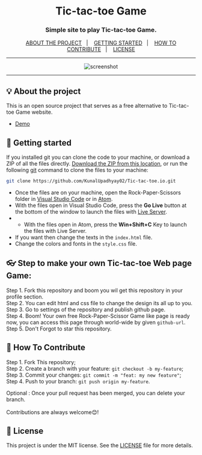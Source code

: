<h1 align="center">Tic-tac-toe Game</h1>

<h3 align="center">Simple site to play Tic-tac-toe Game.</h3>

<p align="center">
  <a href="#-about-the-project">ABOUT THE PROJECT</a>&nbsp;&nbsp;&nbsp;|&nbsp;&nbsp;&nbsp;
  <a href="#-getting-started">GETTING STARTED</a>&nbsp;&nbsp;&nbsp;|&nbsp;&nbsp;&nbsp;
  <a href="#-how-to-contribute">HOW TO CONTRIBUTE</a>&nbsp;&nbsp;&nbsp;|&nbsp;&nbsp;&nbsp;
  <a href="#-license">LICENSE</a>
</p>

---

<p align="center">
  <img alt="screenshot" src="">
</p>

---


## 💡 About the project

This is an open source project that serves as a free alternative to Tic-tac-toe Game website.
- [Demo]()

## 🚀 Getting started

If you installed git you can clone the code to your machine, or download a ZIP of all the files directly.
[Download the ZIP from this location](https://github.com/KunalUpadhyay02/Tic-tac-toe.io/archive/refs/heads/main.zip), or run the following [git](https://git-scm.com/downloads) command to clone the files to your machine:
```bash
git clone https://github.com/KunalUpadhyay02/Tic-tac-toe.io.git
```
- Once the files are on your machine, open the Rock-Paper-Scissors folder in [Visual Studio Code](https://code.visualstudio.com/) or in [Atom](https://atom.io/).
- With the files open in Visual Studio Code, press the **Go Live** button at the bottom of the window to launch the files with [Live Server](https://marketplace.visualstudio.com/items?itemName=ritwickdey.LiveServer).
- - With the files open in Atom, press the **Win+Shift+C** Key to launch the files with Live Server.
- If you want then change the texts in the `index.html` file.
- Change the colors and fonts in the `style.css` file.

## 👓 Step to make your own Tic-tac-toe Web page Game:

Step 1. Fork this repository and boom you wil get this repository in your profile section.<br>
Step 2. You can edit html and css file to change the design its all up to you.<br>
Step 3. Go to  settings of the repository and publish github page.<br>
Step 4. Boom! Your own free Rock-Paper-Scissor Game like page is ready now, you can access this page through world-wide by given `github-url`.<br>
Step 5. Don't Forgot to star this repository.

## 🤔 How To Contribute

Step 1. Fork This repository;<br>
Step 2. Create a branch with your feature: `git checkout -b my-feature`;<br>
Step 3. Commit your changes: `git commit -m "feat: my new feature"`;<br>
Step 4. Push to your branch: `git push origin my-feature`.<br>

Optional : Once your pull request has been merged, you can delete your branch.
<br>
<br>
Contributions are always welcome😊!

## 📝 License

This project is under the MIT license. See the [LICENSE](LICENSE.md) file for more details.

